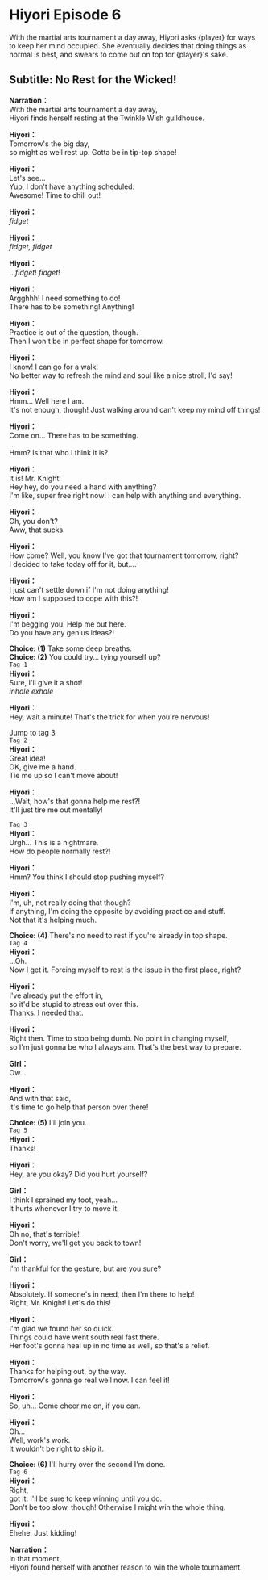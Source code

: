 # Hiyori Episode 6
With the martial arts tournament a day away, Hiyori asks {player} for ways to keep her mind occupied. She eventually decides that doing things as normal is best, and swears to come out on top for {player}'s sake.
  
## Subtitle: No Rest for the Wicked!
  
**Narration：**  
With the martial arts tournament a day away,  
Hiyori finds herself resting at the Twinkle Wish guildhouse.  
  
**Hiyori：**  
Tomorrow's the big day,  
so might as well rest up. Gotta be in tip-top shape!  
  
**Hiyori：**  
Let's see...  
Yup, I don't have anything scheduled.  
Awesome! Time to chill out!  
  
**Hiyori：**  
*fidget*  
  
**Hiyori：**  
*fidget, fidget*  
  
**Hiyori：**  
...*fidget*! *fidget*!  
  
**Hiyori：**  
Argghhh! I need something to do!  
There has to be something! Anything!  
  
**Hiyori：**  
Practice is out of the question, though.  
Then I won't be in perfect shape for tomorrow.  
  
**Hiyori：**  
I know! I can go for a walk!  
No better way to refresh the mind and soul like a nice stroll, I'd say!  
  
**Hiyori：**  
Hmm... Well here I am.  
It's not enough, though! Just walking around can't keep my mind off things!  
  
**Hiyori：**  
Come on... There has to be something.  
...  
Hmm? Is that who I think it is?  
  
**Hiyori：**  
It is! Mr. Knight!  
Hey hey, do you need a hand with anything?  
I'm like, super free right now! I can help with anything and everything.  
  
**Hiyori：**  
Oh, you don't?  
Aww, that sucks.  
  
**Hiyori：**  
How come? Well, you know I've got that tournament tomorrow, right?  
I decided to take today off for it, but....  
  
**Hiyori：**  
I just can't settle down if I'm not doing anything!  
How am I supposed to cope with this?!  
  
**Hiyori：**  
I'm begging you. Help me out here.  
Do you have any genius ideas?!  
  
**Choice: (1)**  Take some deep breaths.  
**Choice: (2)**  You could try... tying yourself up?  
`Tag 1`  
**Hiyori：**  
Sure, I'll give it a shot!  
*inhale*  *exhale*  
  
**Hiyori：**  
Hey, wait a minute! That's the trick for when you're nervous!  
  
Jump to tag 3  
`Tag 2`  
**Hiyori：**  
Great idea!  
OK, give me a hand.  
Tie me up so I can't move about!  
  
**Hiyori：**  
...Wait, how's that gonna help me rest?!  
It'll just tire me out mentally!  
  
`Tag 3`  
**Hiyori：**  
Urgh... This is a nightmare.  
How do people normally rest?!  
  
**Hiyori：**  
Hmm? You think I should stop pushing myself?  
  
**Hiyori：**  
I'm, uh, not really doing that though?  
If anything, I'm doing the opposite by avoiding practice and stuff.  
Not that it's helping much.  
  
**Choice: (4)**  There's no need to rest if you're already in top shape.  
`Tag 4`  
**Hiyori：**  
...Oh.  
Now I get it. Forcing myself to rest is the issue in the first place, right?  
  
**Hiyori：**  
I've already put the effort in,  
so it'd be stupid to stress out over this.  
Thanks. I needed that.  
  
**Hiyori：**  
Right then. Time to stop being dumb. No point in changing myself,  
so I'm just gonna be who I always am. That's the best way to prepare.  
  
**Girl：**  
Ow...  
  
**Hiyori：**  
And with that said,  
it's time to go help that person over there!  
  
**Choice: (5)**  I'll join you.  
`Tag 5`  
**Hiyori：**  
Thanks!  
  
**Hiyori：**  
Hey, are you okay? Did you hurt yourself?  
  
**Girl：**  
I think I sprained my foot, yeah...  
It hurts whenever I try to move it.  
  
**Hiyori：**  
Oh no, that's terrible!  
Don't worry, we'll get you back to town!  
  
**Girl：**  
I'm thankful for the gesture, but are you sure?  
  
**Hiyori：**  
Absolutely. If someone's in need, then I'm there to help!  
Right, Mr. Knight! Let's do this!  
  
**Hiyori：**  
I'm glad we found her so quick.  
Things could have went south real fast there.  
Her foot's gonna heal up in no time as well, so that's a relief.  
  
**Hiyori：**  
Thanks for helping out, by the way.  
Tomorrow's gonna go real well now. I can feel it!  
  
**Hiyori：**  
So, uh... Come cheer me on, if you can.  
  
**Hiyori：**  
Oh...  
Well, work's work.  
It wouldn't be right to skip it.  
  
**Choice: (6)**  I'll hurry over the second I'm done.  
`Tag 6`  
**Hiyori：**  
Right,  
got it. I'll be sure to keep winning until you do.  
Don't be too slow, though! Otherwise I might win the whole thing.  
  
**Hiyori：**  
Ehehe. Just kidding!  
  
**Narration：**  
In that moment,  
Hiyori found herself with another reason to win the whole tournament.  
